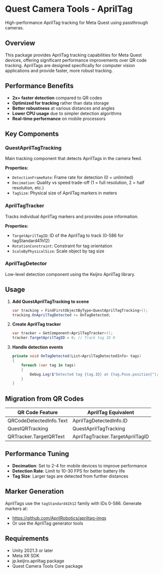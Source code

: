 # Quest Camera Tools - AprilTag

High-performance AprilTag tracking for Meta Quest using passthrough cameras.

## Overview

This package provides AprilTag tracking capabilities for Meta Quest devices, offering significant performance improvements over QR code tracking. AprilTags are designed specifically for computer vision applications and provide faster, more robust tracking.

## Performance Benefits

- **2x+ faster detection** compared to QR codes
- **Optimized for tracking** rather than data storage
- **Better robustness** at various distances and angles
- **Lower CPU usage** due to simpler detection algorithms
- **Real-time performance** on mobile processors

## Key Components

### QuestAprilTagTracking
Main tracking component that detects AprilTags in the camera feed.

**Properties:**
- `DetectionFrameRate`: Frame rate for detection (0 = unlimited)
- `Decimation`: Quality vs speed trade-off (1 = full resolution, 2 = half resolution, etc.)
- `TagSize`: Physical size of AprilTag markers in meters

### AprilTagTracker
Tracks individual AprilTag markers and provides pose information.

**Properties:**
- `TargetAprilTagID`: ID of the AprilTag to track (0-586 for tagStandard41h12)
- `RotationConstraint`: Constraint for tag orientation
- `ScaleByPhysicalSize`: Scale object by tag size

### AprilTagDetector
Low-level detection component using the Keijiro AprilTag library.

## Usage

1. **Add QuestAprilTagTracking to scene**
   ```csharp
   var tracking = FindFirstObjectByType<QuestAprilTagTracking>();
   tracking.OnAprilTagDetected += OnTagDetected;
   ```

2. **Create AprilTag tracker**
   ```csharp
   var tracker = GetComponent<AprilTagTracker>();
   tracker.TargetAprilTagID = 0; // Track tag ID 0
   ```

3. **Handle detection events**
   ```csharp
   private void OnTagDetected(List<AprilTagDetectedInfo> tags)
   {
       foreach (var tag in tags)
       {
           Debug.Log($"Detected tag {tag.ID} at {tag.Pose.position}");
       }
   }
   ```

## Migration from QR Codes

| QR Code Feature | AprilTag Equivalent |
|----------------|-------------------|
| QRCodeDetectedInfo.Text | AprilTagDetectedInfo.ID |
| QuestQRTracking | QuestAprilTagTracking |
| QRTracker.TargetQRText | AprilTagTracker.TargetAprilTagID |

## Performance Tuning

- **Decimation**: Set to 2-4 for mobile devices to improve performance
- **Detection Rate**: Limit to 10-30 FPS for better battery life
- **Tag Size**: Larger tags are detected from further distances

## Marker Generation

AprilTags use the `tagStandard41h12` family with IDs 0-586. Generate markers at:
- https://github.com/AprilRobotics/apriltag-imgs
- Or use the AprilTag generator tools

## Requirements

- Unity 2021.3 or later
- Meta XR SDK
- jp.keijiro.apriltag package
- Quest Camera Tools Core package